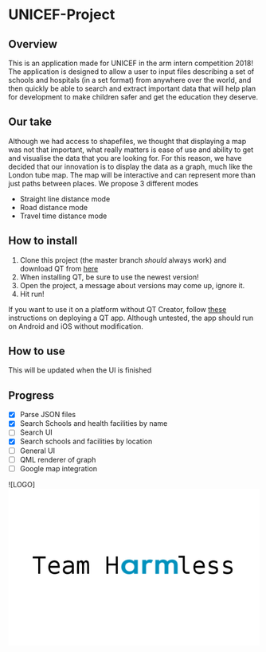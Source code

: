 # UNICEF-Project
## Overview
This is an application made for UNICEF in the arm intern competition 2018! The application is designed to allow a user to input
files describing a set of schools and hospitals (in a set format) from anywhere over the world, and then quickly be able to search
and extract important data that will help plan for development to make children safer and get the education they deserve.

## Our take
Although we had access to shapefiles, we thought that displaying a map was not that important, what really matters is ease of use and
ability to get and visualise the data that you are looking for. For this reason, we have decided that our innovation is to display the
data as a graph, much like the London tube map. The map will be interactive and can represent more than just paths between places. We propose
3 different modes
* Straight line distance mode
* Road distance mode
* Travel time distance mode

## How to install
1. Clone this project (the master branch _should_ always work) and download QT from [here](https://www.qt.io/download)
2. When installing QT, be sure to use the newest version!
3. Open the project, a message about versions may come up, ignore it.
4. Hit run!

If you want to use it on a platform without QT Creator, follow [these](http://doc.qt.io/qt-5/deployment.html) instructions on deploying a QT app.
Although untested, the app should run on Android and iOS without modification.

## How to use
This will be updated when the UI is finished

## Progress
- [x] Parse JSON files
- [x] Search Schools and health facilities by name
- [ ] Search UI
- [x] Search schools and facilities by location
- [ ] General UI
- [ ] QML renderer of graph
- [ ] Google map integration

![LOGO]
<img src="./logo.png">
